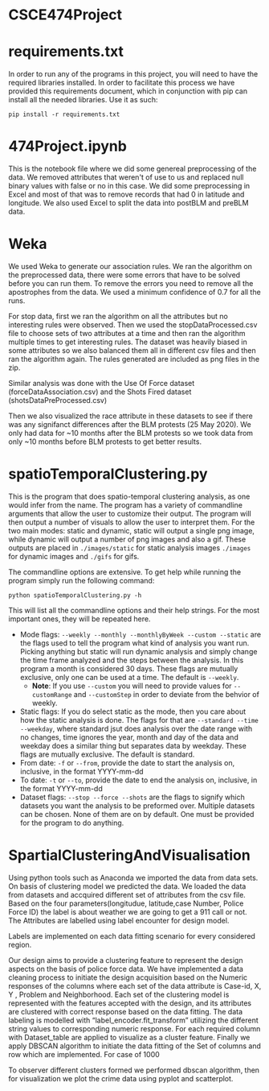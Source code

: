 # CSCE474Project

# requirements.txt

In order to run any of the programs in this project, you will need to have the required libraries installed. In order to facilitate this process we have provided this requirements document, which in conjunction with pip can install all the needed libraries. Use it as such:

```
pip install -r requirements.txt
```

# 474Project.ipynb

This is the notebook file where we did some genereal preprocessing of the data. We removed attributes that weren't of use to us and replaced null binary values with false or no in this case. We did some preprocessing in Excel and most of that was to remove records that had 0 in latitude and longitude. We also used Excel to split the data into postBLM and preBLM data.

# Weka

We used Weka to generate our association rules. We ran the algorithm on the preprocessed data, there were some errors that have to be solved before you can run them. To remove the errors you need to remove all the apostrophes from the data. We used a minimum confidence of 0.7 for all the runs.

For stop data, first we ran the algorithm on all the attributes but no interesting rules were observed. Then we used the stopDataProcessed.csv file to choose sets of two attributes at a time and then ran the algorithm multiple times to get interesting rules. The dataset was heavily biased in some attributes so we also balanced them all in different csv files and then ran the algorithm again. The rules generated are included as png files in the zip.

Similar analysis was done with the Use Of Force dataset (forceDataAssociation.csv) and the Shots Fired dataset (shotsDataPreProcessed.csv)

Then we also visualized the race attribute in these datasets to see if there was any signifanct differences after the BLM protests (25 May 2020). We only had data for ~10 months after the BLM protests so we took data from only ~10 months before BLM protests to get better results.

# spatioTemporalClustering.py

This is the program that does spatio-temporal clustering analysis, as one would infer from the name. The program has a variety of commandline arguments that allow the user to customize their output. The program will then output a number of visuals to allow the user to interpret them. For the two main modes: static and dynamic, static will output a single png image, while dynamic will output a number of png images and also a gif. These outputs are placed in `./images/static` for static analysis images `./images` for dynamic images and `./gifs` for gifs.

The commandline options are extensive. To get help while running the program simply run the following command:

```
python spatioTemporalClustering.py -h
```

This will list all the commandline options and their help strings. For the most important ones, they will be repeated here.
- Mode flags: `--weekly --monthly --monthlyByWeek --custom --static` are the flags used to tell the program what kind of analysis you want run. Picking anything but static will run dynamic analysis and simply change the time frame analyzed and the steps between the analysis. In this program a month is considered 30 days. These flags are mutually exclusive, only one can be used at a time. The default is `--weekly`.
  * **Note**: If you use `--custom` you will need to provide values for `--customRange` and `--customStep` in order to deviate from the behvior of weekly.
- Static flags: If you do select static as the mode, then you care about how the static analysis is done. The flags for that are `--standard --time --weekday`, where standard jsut does analysis over the date range with no changes, time ignores the year, month and day of the data and weekday does a similar thing but separates data by weekday. These flags are mutually exclusive. The default is standard.
- From date: `-f` or `--from`, provide the date to start the analysis on, inclusive, in the format YYYY-mm-dd
- To date: `-t` or `--to`, provide the date to end the analysis on, inclusive, in the format YYYY-mm-dd
- Dataset flags: `--stop --force --shots` are the flags to signify which datasets you want the analysis to be preformed over. Multiple datasets can be chosen. None of them are on by default. One must be provided for the program to do anything.

# SpartialClusteringAndVisualisation  

Using python tools such as Anaconda we imported the data from data sets. On basis of clustering model we predicted the data. We loaded the data from datasets and accquired different set of attributes from the csv file. 
Based on the four parameters(longitudue, latitude,case Number, Police Force ID) the label is about weather we are going to get a 911 call or not. The Attributes are labelled using label encounter for design model.  

Labels are implemented on each data fitting scenario for every considered region. 

Our design aims to provide a clustering feature to represent the design aspects on the basis of police force data. We have implemented a data cleaning process to initiate the design acquisition based on the Numeric responses of the columns where each set of the data attribute is Case-id, X, Y , Problem and Neighborhood. Each set of the clustering model is represented with the features accepted with the design, and its attributes are clustered with correct response based on the data fitting.
The data labeling is modelled with “label_encoder.fit_transform” utilizing the different string values to corresponding numeric response. For each required column with Dataset_table  are applied to visualize as a cluster feature.
Finally we apply DBSCAN algorithm to initiate the data fitting of the Set of columns and row which are implemented. For case of 1000

To observer different clusters formed we performed dbscan algorithm, then for visualization we plot the crime data using pyplot and scatterplot. 
